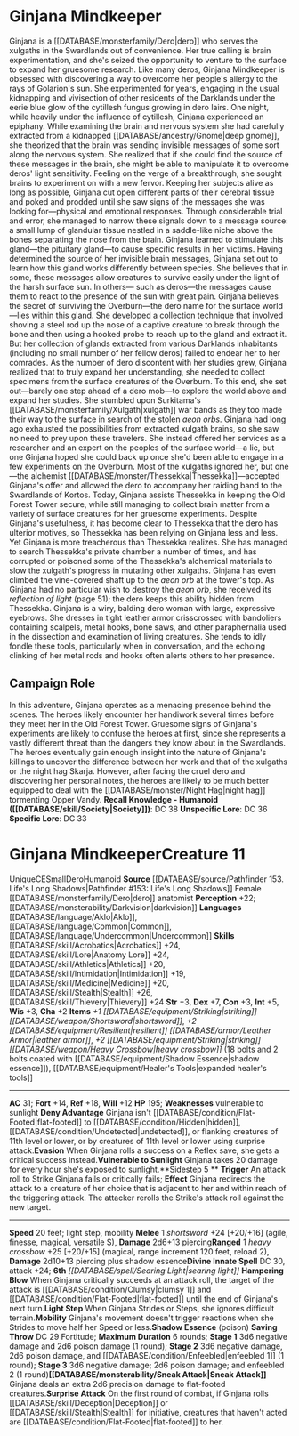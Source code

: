 ﻿---
ac: '31'
alignment: CE
all_resistance: null
burrow_speed: null
charisma: '+2'
climb_speed: null
constitution: '+3'
creature_ability:
- Deny Advantage
- Evasion
- Hampering Blow
- Light Step
- Mobility
- Shadow Essence
- Sidestep
- Sneak
- Attack
- Surprise Attack
- Vulnerable to Sunlight
creature_family: null
description: "Ginjana is a [[DATABASE/monsterfamily/Dero|dero]] who serves the xulgaths\
  \ in the Swardlands out of convenience. Her true calling is brain experimentation,\
  \ and she's seized the opportunity to venture to the surface to expand her gruesome\
  \ research.<br/><br/> Like many deros, Ginjana Mindkeeper is obsessed with discovering\
  \ a way to overcome her people's allergy to the rays of Golarion's sun. She experimented\
  \ for years, engaging in the usual kidnapping and vivisection of other residents\
  \ of the Darklands under the eerie blue glow of the cytillesh fungus growing in\
  \ dero lairs. One night, while heavily under the influence of cytillesh, Ginjana\
  \ experienced an epiphany. While examining the brain and nervous system she had\
  \ carefully extracted from a kidnapped [[DATABASE/ancestry/Gnome|deep gnome]] ,\
  \ she theorized that the brain was sending invisible messages of some sort along\
  \ the nervous system. She realized that if she could find the source of these messages\
  \ in the brain, she might be able to manipulate it to overcome deros' light sensitivity.\
  \ Feeling on the verge of a breakthrough, she sought brains to experiment on with\
  \ a new fervor. Keeping her subjects alive as long as possible, Ginjana cut open\
  \ different parts of their cerebral tissue and poked and prodded until she saw signs\
  \ of the messages she was looking for\u2014physical and emotional responses. Through\
  \ considerable trial and error, she managed to narrow these signals down to a message\
  \ source: a small lump of glandular tissue nestled in a saddle-like niche above\
  \ the bones separating the nose from the brain. Ginjana learned to stimulate this\
  \ gland\u2014the pituitary gland\u2014to cause specific results in her victims.<br/><br/>\
  \ Having determined the source of her invisible brain messages, Ginjana set out\
  \ to learn how this gland works differently between species. She believes that in\
  \ some, these messages allow creatures to survive easily under the light of the\
  \ harsh surface sun. In others\u2014 such as deros\u2014the messages cause them\
  \ to react to the presence of the sun with great pain. Ginjana believes the secret\
  \ of surviving the Overburn\u2014the dero name for the surface world\u2014lies within\
  \ this gland. She developed a collection technique that involved shoving a steel\
  \ rod up the nose of a captive creature to break through the bone and then using\
  \ a hooked probe to reach up to the gland and extract it. But her collection of\
  \ glands extracted from various Darklands inhabitants (including no small number\
  \ of her fellow deros) failed to endear her to her comrades. As the number of dero\
  \ discontent with her studies grew, Ginjana realized that to truly expand her understanding,\
  \ she needed to collect specimens from the surface creatures of the Overburn.<br/><br/>\
  \ To this end, she set out\u2014barely one step ahead of a dero mob\u2014to explore\
  \ the world above and expand her studies. She stumbled upon Surkitama's [[DATABASE/monsterfamily/Xulgath|xulgath]]\
  \ war bands as they too made their way to the surface in search of the stolen <i>aeon\
  \ orbs</i>. Ginjana had long ago exhausted the possibilities from extracted xulgath\
  \ brains, so she saw no need to prey upon these travelers. She instead offered her\
  \ services as a researcher and an expert on the peoples of the surface world\u2014\
  a lie, but one Ginjana hoped she could back up once she'd been able to engage in\
  \ a few experiments on the Overburn. Most of the xulgaths ignored her, but one\u2014\
  the alchemist [[DATABASE/monster/Thessekka|Thessekka]] \u2014accepted Ginjana's\
  \ offer and allowed the dero to accompany her raiding band to the Swardlands of\
  \ Kortos.<br/><br/> Today, Ginjana assists Thessekka in keeping the Old Forest Tower\
  \ secure, while still managing to collect brain matter from a variety of surface\
  \ creatures for her gruesome experiments. Despite Ginjana's usefulness, it has become\
  \ clear to Thessekka that the dero has ulterior motives, so Thessekka has been relying\
  \ on Ginjana less and less.<br/><br/> Yet Ginjana is more treacherous than Thessekka\
  \ realizes. She has managed to search Thessekka's private chamber a number of times,\
  \ and has corrupted or poisoned some of the Thessekka's alchemical materials to\
  \ slow the xulgath's progress in mutating other xulgaths. Ginjana has even climbed\
  \ the vine-covered shaft up to the <i>aeon orb</i> at the tower's top. As Ginjana\
  \ had no particular wish to destroy the <i>aeon orb</i>, she received its <i>reflection\
  \ of light</i> (page 51); the dero keeps this ability hidden from Thessekka.<br/><br/>\
  \ Ginjana is a wiry, balding dero woman with large, expressive eyebrows. She dresses\
  \ in tight leather armor crisscrossed with bandoliers containing scalpels, metal\
  \ hooks, bone saws, and other paraphernalia used in the dissection and examination\
  \ of living creatures. She tends to idly fondle these tools, particularly when in\
  \ conversation, and the echoing clinking of her metal rods and hooks often alerts\
  \ others to her presence."
dexterity: '+7'
element: null
fly_speed: null
fortitude: '+14'
hardness: null
hp: '195'
id: '2109'
immunity: null
intelligence: '+5'
land_speed: '20'
language:
- '[[DATABASE/language/Aklo|Aklo]]'
- '[[DATABASE/language/Common|Common]]'
- '[[DATABASE/language/Undercommon|Undercommon]]'
level: '11'
max_speed: '20'
name: Ginjana Mindkeeper
perception: '+22'
rarity: Unique
reflex: '+18'
resistance: null
rus_type_level: null
school: null
sense:
- '[[DATABASE/monsterability/Darkvision|darkvision]]'
size: Small
skill:
- '[[DATABASE/skill/Acrobatics|Acrobatics]] +24'
- '[[DATABASE/skill/Lore|AnatomyLore]] +24'
- '[[DATABASE/skill/Athletics|Athletics]] +20'
- '[[DATABASE/skill/Intimidation|Intimidation]] +19'
- '[[DATABASE/skill/Medicine|Medicine]] +20'
- '[[DATABASE/skill/Stealth|Stealth]] +26'
- '[[DATABASE/skill/Thievery|Thievery]] +24'
source: '[[DATABASE/source/Pathfinder 153. Life''s Long Shadows|Pathfinder #153: Life''s
  Long Shadows]]'
speed:
- 20 feet; light step
- mobility
spell:
- '[[DATABASE/spell/Searing Light|Searing Light]]'
strength: '+3'
strength_req: '3'
strongest_save:
- Reflex
swim_speed: null
trait:
- '[[DATABASE/trait/Dero|Dero]]'
- '[[DATABASE/trait/Humanoid|Humanoid]]'
- '[[DATABASE/trait/Unique|Unique]]'
type: Creature
vision: Darkvision
weakest_save:
- Will
weakness:
- vulnerable to sunlight
will: '+12'
wisdom: '+3'

---
# Ginjana Mindkeeper

Ginjana is a [[DATABASE/monsterfamily/Dero|dero]] who serves the xulgaths in the Swardlands out of convenience. Her true calling is brain experimentation, and she's seized the opportunity to venture to the surface to expand her gruesome research.
 Like many deros, Ginjana Mindkeeper is obsessed with discovering a way to overcome her people's allergy to the rays of Golarion's sun. She experimented for years, engaging in the usual kidnapping and vivisection of other residents of the Darklands under the eerie blue glow of the cytillesh fungus growing in dero lairs. One night, while heavily under the influence of cytillesh, Ginjana experienced an epiphany. While examining the brain and nervous system she had carefully extracted from a kidnapped [[DATABASE/ancestry/Gnome|deep gnome]], she theorized that the brain was sending invisible messages of some sort along the nervous system. She realized that if she could find the source of these messages in the brain, she might be able to manipulate it to overcome deros' light sensitivity. Feeling on the verge of a breakthrough, she sought brains to experiment on with a new fervor. Keeping her subjects alive as long as possible, Ginjana cut open different parts of their cerebral tissue and poked and prodded until she saw signs of the messages she was looking for—physical and emotional responses. Through considerable trial and error, she managed to narrow these signals down to a message source: a small lump of glandular tissue nestled in a saddle-like niche above the bones separating the nose from the brain. Ginjana learned to stimulate this gland—the pituitary gland—to cause specific results in her victims.
 Having determined the source of her invisible brain messages, Ginjana set out to learn how this gland works differently between species. She believes that in some, these messages allow creatures to survive easily under the light of the harsh surface sun. In others— such as deros—the messages cause them to react to the presence of the sun with great pain. Ginjana believes the secret of surviving the Overburn—the dero name for the surface world—lies within this gland. She developed a collection technique that involved shoving a steel rod up the nose of a captive creature to break through the bone and then using a hooked probe to reach up to the gland and extract it. But her collection of glands extracted from various Darklands inhabitants (including no small number of her fellow deros) failed to endear her to her comrades. As the number of dero discontent with her studies grew, Ginjana realized that to truly expand her understanding, she needed to collect specimens from the surface creatures of the Overburn.
 To this end, she set out—barely one step ahead of a dero mob—to explore the world above and expand her studies. She stumbled upon Surkitama's [[DATABASE/monsterfamily/Xulgath|xulgath]] war bands as they too made their way to the surface in search of the stolen _aeon orbs_. Ginjana had long ago exhausted the possibilities from extracted xulgath brains, so she saw no need to prey upon these travelers. She instead offered her services as a researcher and an expert on the peoples of the surface world—a lie, but one Ginjana hoped she could back up once she'd been able to engage in a few experiments on the Overburn. Most of the xulgaths ignored her, but one—the alchemist [[DATABASE/monster/Thessekka|Thessekka]]—accepted Ginjana's offer and allowed the dero to accompany her raiding band to the Swardlands of Kortos.
 Today, Ginjana assists Thessekka in keeping the Old Forest Tower secure, while still managing to collect brain matter from a variety of surface creatures for her gruesome experiments. Despite Ginjana's usefulness, it has become clear to Thessekka that the dero has ulterior motives, so Thessekka has been relying on Ginjana less and less.
 Yet Ginjana is more treacherous than Thessekka realizes. She has managed to search Thessekka's private chamber a number of times, and has corrupted or poisoned some of the Thessekka's alchemical materials to slow the xulgath's progress in mutating other xulgaths. Ginjana has even climbed the vine-covered shaft up to the _aeon orb_ at the tower's top. As Ginjana had no particular wish to destroy the _aeon orb_, she received its _reflection of light_ (page 51); the dero keeps this ability hidden from Thessekka.
 Ginjana is a wiry, balding dero woman with large, expressive eyebrows. She dresses in tight leather armor crisscrossed with bandoliers containing scalpels, metal hooks, bone saws, and other paraphernalia used in the dissection and examination of living creatures. She tends to idly fondle these tools, particularly when in conversation, and the echoing clinking of her metal rods and hooks often alerts others to her presence.

## Campaign Role

In this adventure, Ginjana operates as a menacing presence behind the scenes. The heroes likely encounter her handiwork several times before they meet her in the Old Forest Tower. Gruesome signs of Ginjana's experiments are likely to confuse the heroes at first, since she represents a vastly different threat than the dangers they know about in the Swardlands. The heroes eventually gain enough insight into the nature of Ginjana's killings to uncover the difference between her work and that of the xulgaths or the night hag Skarja. However, after facing the cruel dero and discovering her personal notes, the heroes are likely to be much better equipped to deal with the [[DATABASE/monster/Night Hag|night hag]] tormenting Opper Vandy.
**Recall Knowledge - Humanoid ([[DATABASE/skill/Society|Society]])**: DC 38
**Unspecific Lore**: DC 36
**Specific Lore**: DC 33

# Ginjana Mindkeeper<span class="item-type">Creature 11</span>

<span class="trait-unique item-trait">Unique</span><span class="trait-alignment item-trait">CE</span><span class="trait-size item-trait">Small</span><span class="item-trait">Dero</span><span class="item-trait">Humanoid</span>
**Source** [[DATABASE/source/Pathfinder 153. Life's Long Shadows|Pathfinder #153: Life's Long Shadows]]
Female [[DATABASE/monsterfamily/Dero|dero]] anatomist
**Perception** +22; [[DATABASE/monsterability/Darkvision|darkvision]]
**Languages** [[DATABASE/language/Aklo|Aklo]], [[DATABASE/language/Common|Common]], [[DATABASE/language/Undercommon|Undercommon]]
**Skills** [[DATABASE/skill/Acrobatics|Acrobatics]] +24, [[DATABASE/skill/Lore|Anatomy Lore]] +24, [[DATABASE/skill/Athletics|Athletics]] +20, [[DATABASE/skill/Intimidation|Intimidation]] +19, [[DATABASE/skill/Medicine|Medicine]] +20, [[DATABASE/skill/Stealth|Stealth]] +26, [[DATABASE/skill/Thievery|Thievery]] +24
**Str** +3, **Dex** +7, **Con** +3, **Int** +5, **Wis** +3, **Cha** +2
**Items** _+1 [[DATABASE/equipment/Striking|striking]] [[DATABASE/weapon/Shortsword|shortsword]]_, _+2 [[DATABASE/equipment/Resilient|resilient]] [[DATABASE/armor/Leather Armor|leather armor]]_, _+2 [[DATABASE/equipment/Striking|striking]] [[DATABASE/weapon/Heavy Crossbow|heavy crossbow]]_ (18 bolts and 2 bolts coated with [[DATABASE/equipment/Shadow Essence|shadow essence]]), [[DATABASE/equipment/Healer's Tools|expanded healer's tools]]

---
**AC** 31; **Fort** +14, **Ref** +18, **Will** +12
**HP** 195; **Weaknesses** vulnerable to sunlight
<span class="in-box-ability">**Deny Advantage** Ginjana isn't [[DATABASE/condition/Flat-Footed|flat-footed]] to [[DATABASE/condition/Hidden|hidden]], [[DATABASE/condition/Undetected|undetected]], or flanking creatures of 11th level or lower, or by creatures of 11th level or lower using surprise attack.</span><span class="in-box-ability">**Evasion** When Ginjana rolls a success on a Reflex save, she gets a critical success instead.</span><span class="in-box-ability">**Vulnerable to Sunlight** Ginjana takes 20 damage for every hour she's exposed to sunlight.</span><span class="in-box-ability">**Sidestep <span class="action-icon">5</span> ** **Trigger** An attack roll to Strike Ginjana fails or critically fails; **Effect** Ginjana redirects the attack to a creature of her choice that is adjacent to her and within reach of the triggering attack. The attacker rerolls the Strike's attack roll against the new target.</span>

---
**Speed** 20 feet; light step, mobility
<span class="in-box-ability">**Melee** <span class="action-icon">1</span> _shortsword_ +24 [+20/+16] (agile, finesse, magical, versatile S), **Damage** 2d6+13 piercing</span><span class="in-box-ability">**Ranged** <span class="action-icon">1</span> _heavy crossbow_ +25 [+20/+15] (magical, range increment 120 feet, reload 2), **Damage** 2d10+13 piercing plus shadow essence</span>**Divine Innate Spell** DC 30, attack +24; **6th** _[[DATABASE/spell/Searing Light|searing light]]_
<span class="in-box-ability">**Hampering Blow** When Ginjana critically succeeds at an attack roll, the target of the attack is [[DATABASE/condition/Clumsy|clumsy 1]] and [[DATABASE/condition/Flat-Footed|flat-footed]] until the end of Ginjana's next turn.</span><span class="in-box-ability">**Light Step** When Ginjana Strides or Steps, she ignores difficult terrain.</span><span class="in-box-ability">**Mobility** Ginjana's movement doesn't trigger reactions when she Strides to move half her Speed or less.</span><span class="in-box-ability">**Shadow Essence** (poison) **Saving Throw** DC 29 Fortitude; **Maximum Duration** 6 rounds; **Stage 1** 3d6 negative damage and 2d6 poison damage (1 round); **Stage 2** 3d6 negative damage, 2d6 poison damage, and [[DATABASE/condition/Enfeebled|enfeebled 1]] (1 round); **Stage 3** 3d6 negative damage; 2d6 poison damage; and enfeebled 2 (1 round)</span><span class="in-box-ability">**[[DATABASE/monsterability/Sneak Attack|Sneak Attack]]** Ginjana deals an extra 2d6 precision damage to flat-footed creatures.</span><span class="in-box-ability">**Surprise Attack** On the first round of combat, if Ginjana rolls [[DATABASE/skill/Deception|Deception]] or [[DATABASE/skill/Stealth|Stealth]] for initiative, creatures that haven't acted are [[DATABASE/condition/Flat-Footed|flat-footed]] to her.</span>